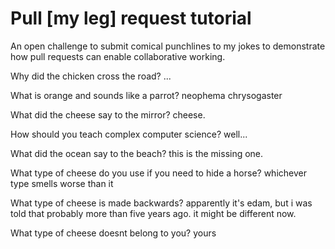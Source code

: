 # Pull [my leg] request tutorial
An open challenge to submit comical punchlines to my jokes to demonstrate how pull requests can enable collaborative working. 

Why did the chicken cross the road? 
...

What is orange and sounds like a parrot? 
neophema chrysogaster

What did the cheese say to the mirror? 
cheese.

How should you teach complex computer science? 
well...

What did the ocean say to the beach?
this is the missing one.

What type of cheese do you use if you need to hide a horse?
whichever type smells worse than it

What type of cheese is made backwards?
apparently it's edam, but i was told that probably more than five years ago. it might be different now.

What type of cheese doesnt belong to you?
yours
